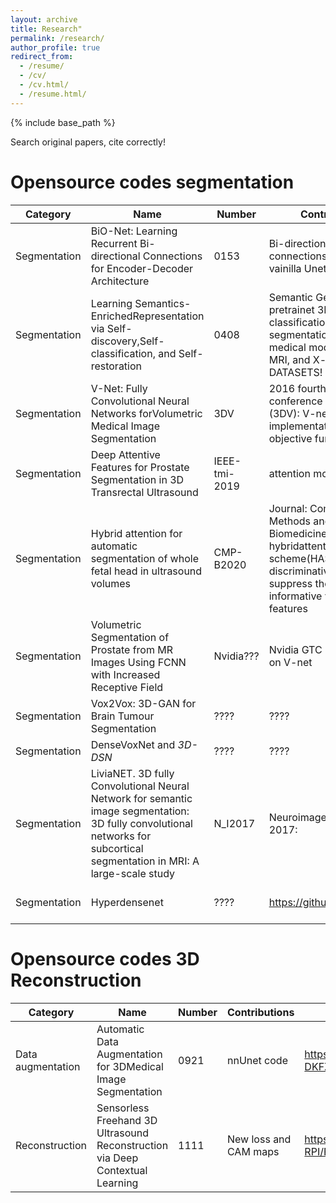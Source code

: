 ```yaml
---
layout: archive
title: Research"
permalink: /research/
author_profile: true
redirect_from:
  - /resume/
  - /cv/
  - /cv.html/
  - /resume.html/
---
```


{% include base_path %}

Search original papers, cite correctly!

# Opensource codes segmentation
| Category| Name          | Number| Contributions                                                     | Github URL | Modality |
| ------- | ------------- | ----- | ----------------------------------------------------------------- | ---------- | -------- |
|Segmentation | BiO-Net: Learning Recurrent Bi-directional Connections for Encoder-Decoder Architecture | 0153 | Bi-directionalskip connections, outperforms vainilla Unet | https://github.com/tiangexiang/BiO-Net | any modality: Cells |
|Segmentation | Learning Semantics-EnrichedRepresentation via Self-discovery,Self-classification, and Self-restoration| 0408 | Semantic Genesis pretrainet 3D models: classification and segmentation in various medical modalities(i.e.,CT, MRI, and X-ray). and DATASETS! | https://github.com/JLiangLab/SemanticGenesis and https://github.com/qubvel/segmentation_models | CT, MRI and X-ray |
|Segmentation | V-Net: Fully Convolutional Neural Networks forVolumetric Medical Image Segmentation | 3DV | 2016 fourth international conference on 3D vision (3DV): V-net implementation: a novel objective function | https://github.com/Hsuxu/Magic-VNet | 3D Volumes |
|Segmentation | Deep Attentive Features for Prostate Segmentation in 3D Transrectal Ultrasound | IEEE-tmi-2019| attention modules? | https://github.com/wulalago/DAF3D | 3D US: Prostate |
|Segmentation | Hybrid attention for automatic segmentation of whole fetal head in ultrasound volumes | CMP-B2020 |  Journal: Computer Methods and Programs in Biomedicine: hybridattention scheme(HAS)to select discriminative features and suppress the non-informative volumetric features | https://github.com/wxde/USegNet-DS-HAS | 3D US: Fetal head |
|Segmentation | Volumetric Segmentation of Prostate from MR Images Using FCNN with Increased Receptive Field | Nvidia??? | Nvidia GTC 2019: Based on V-net  | https://github.com/amanbasu/3d-prostate-segmentation | 3D MRI |
|Segmentation | Vox2Vox: 3D-GAN for Brain Tumour Segmentation | ???? | ???? | https://github.com/chinokenochkan/vox2vox | multi-modal MRI |
|Segmentation | DenseVoxNet and *3D-DSN* | ???? | ???? | https://github.com/yulequan/HeartSeg | volumes matlab |
|Segmentation | LiviaNET. 3D fully Convolutional Neural Network for semantic image segmentation: 3D fully convolutional networks for subcortical segmentation in MRI: A large-scale study | N_I2017 | Neuroimage, April,17th 2017:  | https://github.com/josedolz/LiviaNET and https://github.com/josedolz/LiviaNet_pytorch | MRI= Brain |
|Segmentation | Hyperdensenet | ???? | https://github.com/josedolz | https://github.com/josedolz/HyperDenseNet_pytorch AND https://github.com/josedolz/HyperDenseNet#training | volumes matlab |


# Opensource codes 3D Reconstruction
| Category| Name          | Number| Contributions                                                     | Github URL | Modality |
| ------- | ------------- | ----- | ----------------------------------------------------------------- | ---------- | -------- |
|Data augmentation  | Automatic Data Augmentation for 3DMedical Image Segmentation | 0921 | nnUnet code | https://github.com/MIC-DKFZ/nnUNet | any modality |
|Reconstruction | Sensorless Freehand 3D Ultrasound Reconstruction via Deep Contextual Learning | 1111 | New loss and CAM maps | https://github.com/DIAL-RPI/FreehandUSRecon | 3D US |
